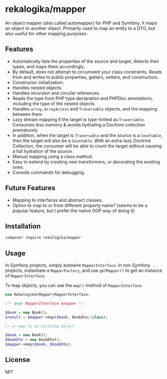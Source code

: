 # rekalogika/mapper

An object mapper (also called automapper) for PHP and Symfony. It maps an object
to another object. Primarily used to map an entity to a DTO, but also useful for
other mapping purposes.

## Features

* Automatically lists the properties of the source and target, detects their
  types, and maps them accordingly.
* By default, does not attempt to circumvent your class constraints. Reads from
  and writes to public properties, getters, setters, and constructors.
* Constructor initialization.
* Handles nested objects.
* Handles recursion and circular references.
* Reads the type from PHP type declaration and PHPDoc annotations, including the
  type of the nested objects.
* Handles `array`, `ArrayAccess` and `Traversable` objects, and the mapping
  between them
* Lazy stream mapping if the target is type-hinted as `Traversable`. Consumes
  less memory & avoids hydrating a Doctrine collection prematurely.
* In addition, when the target is `Traversable` and the source is a `Countable`,
  then the target will also be a `Countable`. With an extra-lazy Doctrine
  Collection, the consumer will be able to count the target without causing a
  full hydration of the source.
* Manual mapping using a class method.
* Easy to extend by creating new transformers, or decorating the existing ones.
* Console commands for debugging.

## Future Features

* Mapping to interfaces and abstract classes.
* Option to map to or from different property name? (seems to be a popular
  feature, but I prefer the native OOP way of doing it)

## Installation

```bash
composer require rekalogika/mapper
```
## Usage

In Symfony projects, simply autowire `MapperInterface`. In non Symfony projects,
instantiate a `MapperFactory`, and use `getMapper()` to get an instance of
`MapperInterface`.

To map objects, you can use the `map()` method of `MapperInterface`.

```php
use Rekalogika\Mapper\MapperInterface;

/** @var MapperInterface $mapper */

$book = new Book();
$result = $mapper->map($book, BookDto::class);

// or map to an existing object

$book = new Book();
$bookDto = new BookDto();
$mapper->map($book, $bookDto);
```
## License

MIT
